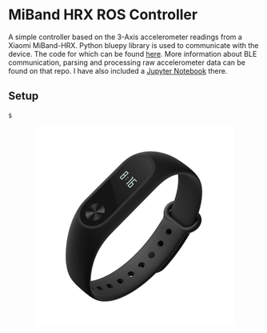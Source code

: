 # MiBand HRX ROS Controller

A simple controller based on the 3-Axis accelerometer readings from a Xiaomi MiBand-HRX.
Python bluepy library is used to communicate with the device. The code for which can be found [here](https://github.com/4lhc/MiBand_HRX). More information about BLE communication, parsing and processing raw accelerometer data can be found on that repo. I have also included a [Jupyter Notebook](https://github.com/4lhc/MiBand_HRX/blob/master/Notebook.ipynb) there.

## Setup

```sh
$

```

<p align="center">
<img src="mibandHRX.png" width="400">
</p>
